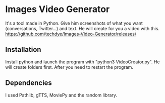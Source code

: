 # Images Video Generator
It's a tool made in Python.
Give him screenshots of what you want (conversations, Twitter...) and text. 
He will create for you a video with this.
https://github.com/techdye/Images-Video-Generator/releases/

## Installation
Install python and launch the program with "python3 VideoCreator.py".
He will create folders first.
After you need to restart the program.

## Dependencies
I used Pathlib, gTTS, MoviePy and the random library.
